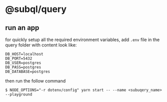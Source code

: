 # @subql/query

## run an app

for quickly setup all the required environment variables, add `.env` file in the query folder with content look like:
```
DB_HOST=localhost
DB_PORT=5432
DB_USER=postgres
DB_PASS=postgres
DB_DATABASE=postgres
```

then run the follow command
```
$ NODE_OPTIONS="-r dotenv/config" yarn start -- --name <subuqery_name> --playground
```
